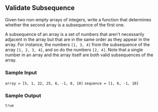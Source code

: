 ## Validate Subsequence

Given two non-empty arrays of integers, write a function that determines whether the second array is a subsequence of the first one.

A subsequence of an array is a set of numbers that aren't necessarily adjacent in the array but that are in the same order as they appear in the array. For instance, the numbers `[1, 3, 4]` from the subsequence of the array `[1, 2, 3, 4]`, and so do the numbers `[2, 4]`. Note that a single number in an array and the array itself are both valid subsequences of the array.

### Sample Input
`array = [5, 1, 22, 25, 6, -1, 8, 10]`
`sequence = [1, 6, -1, 10]`

### Sample Output
`true`
